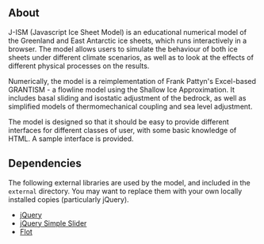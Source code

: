## About ##

J-ISM (Javascript Ice Sheet Model) is an educational numerical model of the Greenland and East Antarctic ice sheets, which runs interactively in a browser. The model allows users to simulate the behaviour of both ice sheets under different climate scenarios, as well as to look at the effects of different physical processes on the results. 

Numerically, the model is a reimplementation of Frank Pattyn's Excel-based GRANTISM - a flowline model using the Shallow Ice Approximation. It includes basal sliding and isostatic adjustment of the bedrock, as well as simplified models of thermomechanical coupling and sea level adjustment.

The model is designed so that it should be easy to provide different interfaces for different classes of user, with some basic knowledge of HTML. A sample interface is provided.

## Dependencies ##

The following external libraries are used by the model, and included in the `external` directory. You may want to replace them with your own locally installed copies (particularly jQuery).

 * [jQuery](http://jquery.com/)
 * [jQuery Simple Slider](http://loopj.com/jquery-simple-slider/)
 * [Flot](http://www.flotcharts.org/)

